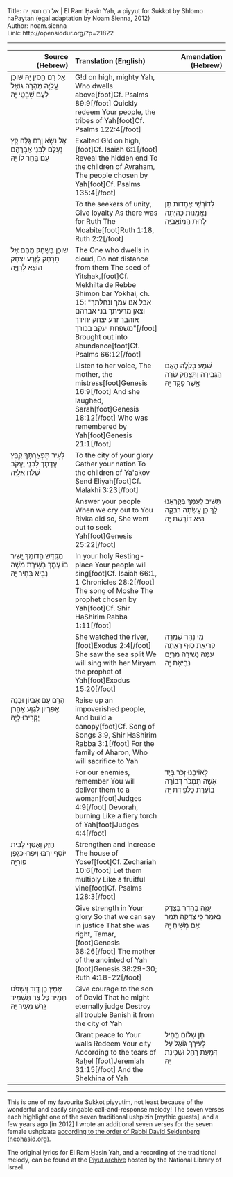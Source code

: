 <html>
<head></head>
<body>
Title: אל רם חסין יה | El Ram Ḥasin Yah, a piyyut for Sukkot by Shlomo haPaytan (egal adaptation by Noam Sienna, 2012)<br />
Author: noam.sienna<br />
Link: http://opensiddur.org/?p=21822
<p />
<hr />

<table style="margin-left: auto;margin-right: auto;" class="draggable">
<thead><tr><th id="x" style="text-align: right;">Source (Hebrew)</th><th style="text-align: left;">Translation (English)</th><th style="text-align: right;">Amendation (Hebrew)</th></tr></thead>
<tbody>
<tr><td style="vertical-align:top;" width="26%">
<div class="liturgy"><span lang="he">
אֵל רָם חֲסִין יָהּ 
שׁוֹכֵן עֲלִיָּה
מַהֵרָה גוֹאֵל 
לְעַם שִׁבְטֵי יָהּ
</span></div></td>
 
<td style="vertical-align:top;" width="36%">
<div class="english">
G!d on high, mighty Yah, 
Who dwells above[foot]Cf. Psalms 89:9[/foot]
Quickly redeem 
Your people, the tribes of Yah[foot]Cf. Psalms 122:4[/foot]
</div></td>

<td style="vertical-align:top;" width="26%">
<div class="liturgy"><span lang="he">

</span></div></td></tr>


<tr><td style="vertical-align:top;" width="26%">
<div class="liturgy"><span lang="he">
אֵל נִשָּׂא וָרָם 
גַּלֵּה קֵץ נֶעְלָם
לִבְנֵי אַבְרָהָם 
עַם בָּחַר לוֹ יָהּ
</span></div></td>

<td style="vertical-align:top;" width="36%">
<div class="english">
Exalted G!d on high,[foot]Cf. Isaiah 6:1[/foot]
Reveal the hidden end
To the children of Avraham, 
The people chosen by Yah[foot]Cf. Psalms 135:4[/foot]
</div></td>

<td style="vertical-align:top;" width="26%">
<div class="liturgy"><span lang="he">

</span></div></td></tr>


<tr><td style="vertical-align:top;" width="26%">
<div class="liturgy"><span lang="he">

</span></div>
 
<td style="vertical-align:top;" width="36%">
<div class="english">
To the seekers of unity, 
Give loyalty
As there was for Ruth 
The Moabite[foot]Ruth 1:18, Ruth 2:2[/foot]
</div></td>

</td>

<td style="vertical-align:top;" width="26%">
<div class="liturgy"><span lang="he">
לְדוֹרְשֵׁי אַחְדוּת 
תֵּן נֶאֱמָנוּת
כְּהָיְתָה לְרוּת 
הַמּוֹאֲבִיָּה
</span></div></td></tr>


<tr><td style="vertical-align:top;" width="26%">
<div class="liturgy"><span lang="he">
<span class="acrostic">שׁ</span>וֹכֵן בַּשַּׁחַק 
מֵהֶם אַל תִּרְחַק
לְזֶרַע יִצְחָק 
הוֹצֵא לִרְוָיָה
</span></div></td>

<td style="vertical-align:top;" width="36%">
<div class="english">
The One who dwells in cloud, 
Do not distance from them
The seed of Yitsḥak,[foot]Cf. Mekhilta de Rebbe Shimon bar Yokhai, ch. 15: "אבל אנו עמך ונחלתך וצאן מרעיתך בני אברהם אוהבך זרע יצחק יחידך משפחת יעקב בכורך"[/foot]
Brought out into abundance[foot]Cf. Psalms 66:12[/foot]
</div></td>

<td style="vertical-align:top;" width="26%">
<div class="liturgy"><span lang="he">

</span></div></td></tr>


<tr><td style="vertical-align:top;" width="26%">
<div class="liturgy"><span lang="he">

</span></div></td>

<td style="vertical-align:top;" width="36%">
<div class="english">
Listen to her voice, 
The mother, the mistress[foot]Genesis 16:9[/foot]
And she laughed, Sarah[foot]Genesis 18:12[/foot]
Who was remembered by Yah[foot]Genesis 21:1[/foot]
</div></td>

<td style="vertical-align:top;" width="26%">
<div class="liturgy"><span lang="he">
שְׁמַע בְּקֹלָהּ 
הָאֵם הַגְּבִירָה
וַתִּצְחַק שָׂרָה 
אֵַשֶׁר פָּקָד יָהּ
</span></div></td></tr>


<tr><td style="vertical-align:top;" width="26%">
<div class="liturgy"><span lang="he">
<span class="acrostic">לְ</span>עִיר תִּפְאַרְתָּךְ 
קְַבֵּץ עֲדָתָךְ
לִבְנֵי יַעֲקֹב 
שְׁלַח אֵלִיָּה
</span></div></td>

<td style="vertical-align:top;" width="36%">
<div class="english">
To the city of your glory 
Gather your nation
To the children of Ya'akov 
Send Eliyah[foot]Cf. Malakhi 3:23[/foot]
</div></td>

<td style="vertical-align:top;" width="26%">
<div class="liturgy"><span lang="he">

</span></div></td></tr>


<tr><td style="vertical-align:top;" width="26%">
<div class="liturgy"><span lang="he">

</span></div></td>

<td style="vertical-align:top;" width="36%">
<div class="english">
Answer your people 
When we cry out to You
Rivka did so, 
She went out to seek Yah[foot]Genesis 25:22[/foot]
</div></td>

<td style="vertical-align:top;" width="26%">
<div class="liturgy"><span lang="he">
תַּשִׁיב לְעַמָּךְ 
בְּקָרְאֵנוּ לָךְ
כֵּן עָשְׂתָה רִבְקָה 
הִיא דּוֹרֶשֶׁת יָהּ
</span></div></td>
</tr>


<tr><td style="vertical-align:top;" width="26%">
<div class="liturgy"><span lang="he">
<span class="acrostic">מִ</span>קְדַּשׁ הֲדוֹמָךְ 
יְָשִׁיר בּוֹ עַמָּךְ
בְּשִׁירַת מֹשֶׁה 
נָבִיא בְּחִיר יָהּ
</span></div></td>
 
<td style="vertical-align:top;" width="36%">
<div class="english">
In your holy Resting-place 
Your people will sing[foot]Cf. Isaiah 66:1, 1 Chronicles 28:2[/foot]
The song of Moshe 
The prophet chosen by Yah[foot]Cf. Shir HaShirim Rabba 1:11[/foot]
</div></td>

<td style="vertical-align:top;" width="26%">
<div class="liturgy"><span lang="he">

</span></div></td></tr>


<tr><td style="vertical-align:top;" width="26%">
<div class="liturgy"><span lang="he">

</span></div></td>

<td style="vertical-align:top;" width="36%">
<div class="english">
She watched the river,[foot]Exodus 2:4[/foot]
She saw the sea split
We will sing with her 
Miryam the prophet of Yah[foot]Exodus 15:20[/foot]
</div></td>

<td style="vertical-align:top;" width="26%">
<div class="liturgy"><span lang="he">
מֵי נָהָר שָׁמְרָה 
קְרִיאָת סוּף רָאָתָה
עִמָּהּ נָשִׁירָה 
מִרְיָם נְּבִיאָת יָהּ
</span></div></td>
</tr>


<tr><td style="vertical-align:top;" width="26%">
<div class="liturgy"><span lang="he">
<span class="acrostic">הָ</span>רֵם עַם אֶבְיוֹן 
וּבְנֵה אַפִּרְיוֹן
לְגֶזַע אַהֲרֹן 
יַקְרִיבוּ לְיָהּ
</span></div></td>
 
<td style="vertical-align:top;" width="36%">
<div class="english">
Raise up an impoverished people, 
And build a canopy[foot]Cf. Song of Songs 3:9, Shir HaShirim Rabba 3:1[/foot]
For the family of Aharon, 
Who will sacrifice to Yah
</div></td>

<td style="vertical-align:top;" width="26%">
<div class="liturgy"><span lang="he">

</span></div></td>
</tr>


<tr><td style="vertical-align:top;" width="26%">
<div class="liturgy"><span lang="he">

</span></div></td>

<td style="vertical-align:top;" width="36%">
<div class="english">
For our enemies, remember 
You will deliver them to a woman[foot]Judges 4:9[/foot]
Devorah, burning 
Like a fiery torch of Yah[foot]Judges 4:4[/foot]
</div></td>

<td style="vertical-align:top;" width="26%">
<div class="liturgy"><span lang="he">
לְאוֹיבֵנוּ זְכֹר 
בְּיַד אִשָּׁה תִּמְכֹּר
דְּבוֹרָה בּוֹעֶרֶת 
כְּלַפִּידָת יָהּ
</span></div></td>
</tr>


<tr><td style="vertical-align:top;" width="26%">
<div class="liturgy"><span lang="he">
<span class="acrostic">חַזֵּק</span> וְאַסֵּף 
לְבֵית יוֹסֵף
יִרְבּוּ וְיִפְרוּ 
כְּגֶפֶן פּוֹרִיָה
</span></div></td>
 
<td style="vertical-align:top;" width="36%">
<div class="english">
Strengthen and increase 
The house of Yosef[foot]Cf. Zechariah 10:6[/foot]
Let them multiply 
Like a fruitful vine[foot]Cf. Psalms 128:3[/foot]
</div></td>

<td style="vertical-align:top;" width="26%">
<div class="liturgy"><span lang="he">

</span></div></td>
</tr>


<tr><td style="vertical-align:top;" width="26%">
<div class="liturgy"><span lang="he">

</span></div></td>

<td style="vertical-align:top;" width="36%">
<div class="english">
Give strength in Your glory 
So that we can say in justice
That she was right, Tamar,[foot]Genesis 38:26[/foot]
The mother of the anointed of Yah [foot]Genesis 38:29-30; Ruth 4:18-22[/foot] 
</div></td>

<td style="vertical-align:top;" width="26%">
<div class="liturgy"><span lang="he">
עֻזָּה בֶּהָדָר 
בְּצֶדֶק נֹאמַר
כִּי צָדְקָה תָּמָר 
אֵם מְשִׁיחַ יָהּ
</span></div></td>
</tr>


<tr><td style="vertical-align:top;" width="26%">
<div class="liturgy"><span lang="he">
<span class="acrostic">אַמֵּץ</span> בֶּן דָּוִד 
וְיִשְׁפֹּט תָּמִיד
כָּל צַר תַּשְׁמִיד 
גָּרֵשׁ מֵעִיר יָהּ
</span></div></td>
 
<td style="vertical-align:top;" width="36%">
<div class="english">
Give courage to the son of David 
That he might eternally judge
Destroy all trouble 
Banish it from the city of Yah
</div></td>

<td style="vertical-align:top;" width="26%">
<div class="liturgy"><span lang="he">

</span></div></td>
</tr>


<tr><td style="vertical-align:top;" width="26%">
<div class="liturgy"><span lang="he">

</span></div></td>

<td style="vertical-align:top;" width="36%">
<div class="english">
Grant peace to Your walls 
Redeem Your city
According to the tears of Raḥel [foot]Jeremiah 31:15[/foot] 
And the Shekhina of Yah
</div></td>

<td style="vertical-align:top;" width="26%">
<div class="liturgy"><span lang="he">
תֵּן שָׁלוֹם בְּחֵיל 
לְעִירָךְ גּוֹאֵל
עַל דִּמְעָת רָחֵל 
וּשְׁכִינַת יָהּ
</span></div></td>
</tr>
</tbody></table>

<hr />

This is one of my favourite Sukkot piyyutim, not least because of the wonderful and easily singable call-and-response melody! The seven verses each highlight one of the seven traditional ushpizin [mythic guests], and a few years ago [in 2012] I wrote an additional seven verses for the seven female ushpizata <a href="https://opensiddur.org/essays/art/ushpizin-and-ushpizata-inviting-the-avot-and-imahot-into-your-sukkah/">according to the order of Rabbi David Seidenberg (neohasid.org)</a>.

The original lyrics for El Ram Ḥasin Yah, and a recording of the traditional melody, can be found at the <a href="http://web.nli.org.il/sites/nlis/he/song/Pages/Song.aspx?SongID=919#5,51,3251,905">Piyut archive</a> hosted by the National Library of Israel.

</body>
</html>